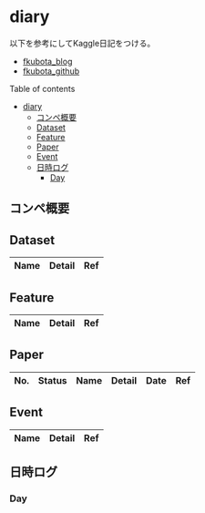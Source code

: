# diary
以下を参考にしてKaggle日記をつける。
- [fkubota_blog](https://zenn.dev/fkubota/articles/3d8afb0e919b555ef068)
- [fkubota_github](https://github.com/fkubota/kaggle-Cornell-Birdcall-Identification)

Table of contents
- [diary](#diary)
  - [コンペ概要](#コンペ概要)
  - [Dataset](#dataset)
  - [Feature](#feature)
  - [Paper](#paper)
  - [Event](#event)
  - [日時ログ](#日時ログ)
    - [Day](#day)

## コンペ概要

## Dataset
|Name	|Detail	|Ref|
| :---: |:---: |:---: |

## Feature
|Name	|Detail	|Ref|
| :---: |:---: |:---: |

## Paper
|No.	|Status	|Name|Detail|Date|Ref|
| :---: |:---: |:---: |:---: |:---: |:---: |

## Event
|Name	|Detail	|Ref|
| :---: |:---: |:---: |

## 日時ログ
### Day